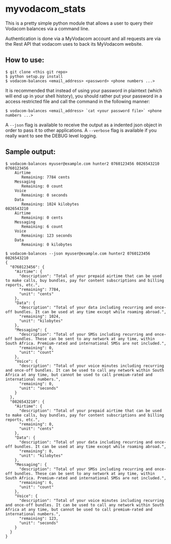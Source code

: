 # myvodacom_stats

This is a pretty simple python module that allows a user to query their Vodacom balances via a command line.

Authentication is done via a MyVodacom account and all requests are via the Rest API that vodacom uses to back its MyVodacom website.

## How to use:
```
$ git clone <this git repo>
$ python setup.py install
$ vodacom-balances <email_address> <password> <phone numbers ...>
```

It is recommended that instead of using your password in plaintext (which will end up in your shell history), you should
rather put your password in a access restricted file and call the command in the following manner:

```
$ vodacom-balances <email_address> `cat <your password file>` <phone numbers ...>
```

A `--json` flag is available to receive the output as a indented json object in order to pass it to other applications.
A `--verbose` flag is available if you really want to see the DEBUG level logging.

## Sample output:

```
$ vodacom-balances myuser@example.com hunter2 0760123456 0826543210
0760123456
    Airtime
       Remaining: 7784 cents
    Messaging
       Remaining: 0 count
    Voice
       Remaining: 0 seconds
    Data
       Remaining: 1024 kilobytes
0826543210
    Airtime
       Remaining: 0 cents
    Messaging
       Remaining: 6 count
    Voice
       Remaining: 123 seconds
    Data
       Remaining: 0 kilobytes
```

```
$ vodacom-balances --json myuser@example.com hunter2 0760123456 0826543210
{
  "0760123456": {
    "Airtime": {
      "description": "Total of your prepaid airtime that can be used to make calls, buy bundles, pay for content subscriptions and billing reports, etc.",
      "remaining": 7784,
      "unit": "cents"
    },
    "Data": {
      "description": "Total of your data including recurring and once-off bundles. It can be used at any time except while roaming abroad.",
      "remaining": 1024,
      "unit": "kilobytes"
    },
    "Messaging": {
      "description": "Total of your SMSs including recurring and once-off bundles. These can be sent to any network at any time, within South Africa. Premium-rated and international SMSs are not included.",
      "remaining": 0,
      "unit": "count"
    },
    "Voice": {
      "description": "Total of your voice minutes including recurring and once-off bundles. It can be used to call any network within South Africa at any time, but cannot be used to call premium-rated and international numbers.",
      "remaining": 0,
      "unit": "seconds"
    }
  },
  "0826543210": {
    "Airtime": {
      "description": "Total of your prepaid airtime that can be used to make calls, buy bundles, pay for content subscriptions and billing reports, etc.",
      "remaining": 0,
      "unit": "cents"
    },
    "Data": {
      "description": "Total of your data including recurring and once-off bundles. It can be used at any time except while roaming abroad.",
      "remaining": 0,
      "unit": "kilobytes"
    },
    "Messaging": {
      "description": "Total of your SMSs including recurring and once-off bundles. These can be sent to any network at any time, within South Africa. Premium-rated and international SMSs are not included.",
      "remaining": 6,
      "unit": "count"
    },
    "Voice": {
      "description": "Total of your voice minutes including recurring and once-off bundles. It can be used to call any network within South Africa at any time, but cannot be used to call premium-rated and international numbers.",
      "remaining": 123,
      "unit": "seconds"
    }
  }
}
```
